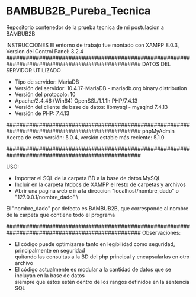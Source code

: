 # BAMBUB2B_Pureba_Tecnica
Repositorio contenedor de la prueba tecnica de mi postulacion a BAMBUB2B


INSTRUCCIONES
El entorno de trabajo fue montado con XAMPP 8.0.3, Version del Control Panel: 3.2.4
\#################################################################################################
DATOS DEL SERVIDOR UTILIZADO

- Tipo de servidor: MariaDB
- Versión del servidor: 10.4.17-MariaDB - mariadb.org binary distribution
- Versión del protocolo: 10
- Apache/2.4.46 (Win64) OpenSSL/1.1.1h PHP/7.4.13
- Versión del cliente de base de datos: libmysql - mysqlnd 7.4.13
- Versión de PHP: 7.4.13


\#################################################################################################
phpMyAdmin \
Acerca de esta versión: 5.0.4, versión estable más reciente: 5.1.0

\#################################################################################################

USO:
- Importar el SQL de la carpeta BD a la base de datos MySQL
- Incluir en la carpeta htdocs de XAMPP el resto de carpetas y archivos
- Abrir una pagina web e ir a la direccion "localhost/nombre_dado" o "127.0.0.1/nombre_dado"
\

El "nombre_dado" por defecto es BAMBUB2B, que corresponde al nombre de la carpeta que contiene todo el programa

\#################################################################################################
Observaciones:
- El código puede optimizarse tanto en legibilidad como seguridad, principalmente en seguridad\
 quitando las consultas a la BD del php principal y encapsularlas en otro archivo
- El código actualmente es modular a la cantidad de datos que se incluyan en la base de datos\
siempre que estos estén dentro de los rangos definidos en la sentencia SQL
